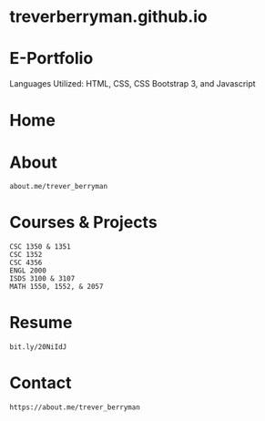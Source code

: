 # treverberryman.github.io
# E-Portfolio
Languages Utilized: HTML, CSS, CSS Bootstrap 3, and Javascript
#
# Home 
#
#
# About 
    about.me/trever_berryman
# Courses & Projects
    CSC 1350 & 1351
    CSC 1352
    CSC 4356
    ENGL 2000 
    ISDS 3100 & 3107 
    MATH 1550, 1552, & 2057
# Resume
    bit.ly/20NiIdJ
# Contact
    https://about.me/trever_berryman
